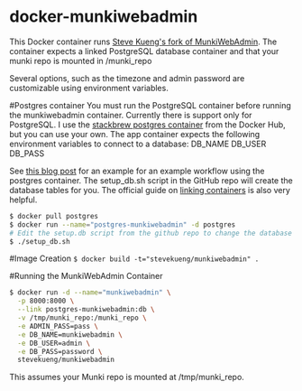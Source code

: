 docker-munkiwebadmin
==========

This Docker container runs [Steve Kueng's fork of MunkiWebAdmin](https://github.com/SteveKueng/munkiwebadmin).
The container expects a linked PostgreSQL database container and that your munki repo is mounted
in /munki_repo

Several options, such as the timezone and admin password are customizable using environment variables.

#Postgres container
You must run the PostgreSQL container before running the munkiwebadmin container.
Currently there is support only for PostgreSQL.
I use the [stackbrew postgres container](https://registry.hub.docker.com/_/postgres/) from the Docker Hub, but you can use your own. The app container expects the following environment variables to connect to a database:
DB_NAME
DB_USER
DB_PASS

See [this blog post](http://davidamick.wordpress.com/2014/07/19/docker-postgresql-workflow/) for an example for an example workflow using the postgres container.
The setup_db.sh script in the GitHub repo will create the database tables for you.
The official guide on [linking containers](https://docs.docker.com/userguide/dockerlinks/) is also very helpful.

```bash
$ docker pull postgres
$ docker run --name="postgres-munkiwebadmin" -d postgres
# Edit the setup.db script from the github repo to change the database name, user and password before running it.
$ ./setup_db.sh
```

#Image Creation
```$ docker build -t="stevekueng/munkiwebadmin" .```

#Running the MunkiWebAdmin Container

```bash
$ docker run -d --name="munkiwebadmin" \
  -p 8000:8000 \
  --link postgres-munkiwebadmin:db \
  -v /tmp/munki_repo:/munki_repo \
  -e ADMIN_PASS=pass \
  -e DB_NAME=munkiwebadmin \
  -e DB_USER=admin \
  -e DB_PASS=password \
  stevekueng/munkiwebadmin
```
This assumes your Munki repo is mounted at /tmp/munki_repo.

